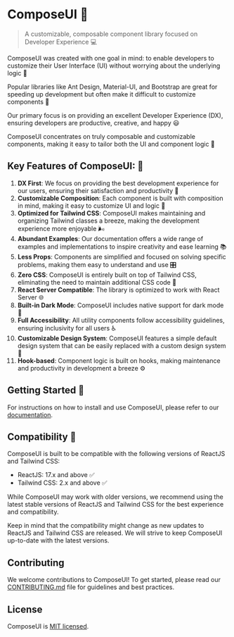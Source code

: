 # ComposeUI 🚀

> A customizable, composable component library focused on Developer Experience 💻

ComposeUI was created with one goal in mind: to enable developers to customize their User Interface (UI) without worrying about the underlying logic 🎨

Popular libraries like Ant Design, Material-UI, and Bootstrap are great for speeding up development but often make it difficult to customize components 🔧

Our primary focus is on providing an excellent Developer Experience (DX), ensuring developers are productive, creative, and happy 😃

ComposeUI concentrates on truly composable and customizable components, making it easy to tailor both the UI and component logic 🔀

## Key Features of ComposeUI: 🌟

1. **DX First**: We focus on providing the best development experience for our users, ensuring their satisfaction and productivity 🚀
2. **Customizable Composition**: Each component is built with composition in mind, making it easy to customize UI and logic 🧩
3. **Optimized for Tailwind CSS**: ComposeUI makes maintaining and organizing Tailwind classes a breeze, making the development experience more enjoyable 🌬️
4. **Abundant Examples**: Our documentation offers a wide range of examples and implementations to inspire creativity and ease learning 📚
5. **Less Props**: Components are simplified and focused on solving specific problems, making them easy to understand and use 🎛️
6. **Zero CSS**: ComposeUI is entirely built on top of Tailwind CSS, eliminating the need to maintain additional CSS code 🚫
7. **React Server Compatible**: The library is optimized to work with React Server 🌐
8. **Built-in Dark Mode**: ComposeUI includes native support for dark mode 🌙
9. **Full Accessibility**: All utility components follow accessibility guidelines, ensuring inclusivity for all users ♿
10. **Customizable Design System**: ComposeUI features a simple default design system that can be easily replaced with a custom design system 🎨
11. **Hook-based**: Component logic is built on hooks, making maintenance and productivity in development a breeze ⚙️

## Getting Started 🏁

For instructions on how to install and use ComposeUI, please refer to our [documentation](link-to-documentation).

## Compatibility 🤝

ComposeUI is built to be compatible with the following versions of ReactJS and Tailwind CSS:

- ReactJS: 17.x and above ✅
- Tailwind CSS: 2.x and above ✅

While ComposeUI may work with older versions, we recommend using the latest stable versions of ReactJS and Tailwind CSS for the best experience and compatibility.

Keep in mind that the compatibility might change as new updates to ReactJS and Tailwind CSS are released. We will strive to keep ComposeUI up-to-date with the latest versions.

## Contributing

We welcome contributions to ComposeUI! To get started, please read our [CONTRIBUTING.md](./CONTRIBUTING.md) file for guidelines and best practices.

## License

ComposeUI is [MIT licensed](./LICENSE).
